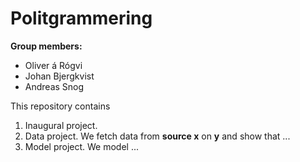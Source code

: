 # Politgrammering

**Group members:**
- Oliver á Rógvi
- Johan Bjergkvist
- Andreas Snog

This repository contains  
1. Inaugural project. 
2. Data project. We fetch data from **source x** on **y** and show that ...
3. Model project. We model ...
